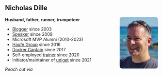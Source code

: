 <!-- .slide: id="bio" -->

## Nicholas Dille

<img src="images/NicholasDille.jpg" style="width: 25%; float: right; border-radius: 8px;" />

**Husband, father, runner, trumpeteer**

- <span class="fa-li"><i class="fa fa-globe"></i></span> [Blogger][1] since 2003
- <span class="fa-li"><i class="fa fa-microphone"></i></span> [Speaker][2] since 2009
- <span class="fa-li"><i class="fa-brands fa-windows"></i></span> Microsoft MVP Alumni (2010-2023)
- <span class="fa-li"><i class="fa fa-briefcase"></i></span> [Haufe Group][3] since 2016
- <span class="fa-li"><i class="fa-brands fa-docker"></i></span> [Docker Captain][4] since 2017
- <span class="fa-li"><i class="fa fa-person-chalkboard"></i></span> Self-employed [trainer][5] since 2020
- <span class="fa-li"><i class="fa fa-user-helmet-safety"></i></span> Initiator/maintainer of [uniget][6] since 2021

<!-- .element: class="fa-ul" style="line-height: 175%;" -->

*Reach out via* [<i class="fa-brands fa-linkedin"></i>][10] [<i class="fa-brands fa-mastodon"></i>][7]  [<i class="fa-brands fa-bluesky"></i>][8] [<i class="fa-brands fa-github"></i>][9]

[1]: https://dille.name
[2]: https://dille.name/blog/tags/#Slides
[3]: https://www.docker.com/captains/nicholas-dille
[4]: https://haufegroup.com
[5]: https://dille.name
[6]: https://uniget.dev
[7]: https://freiburg.social/@nicholasdille
[8]: https://bsky.app/profile/nicholasdille.bsky.social
[9]: https://github.com/nicholasdille
[10]: https://www.linkedin.com/in/nicholasdille/

